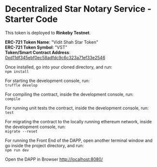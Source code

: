 # Decentralized Star Notary Service - Starter Code

This token is deployed to **Rinkeby Testnet**.

**ERC-721 Token Name**: "Vidit Shah Star Token"  
**ERC-721 Token Symbol**: "VST"  
**Token/Smart Contract Address**: [0xd11df345ebf0ec58adfdc9c6c323a71ef33e2546](https://rinkeby.etherscan.io/address/0xd11df345ebf0ec58adfdc9c6c323a71ef33e2546)


Once installed, go into your cloned directory, and run:  
`npm install`

For starting the development console, run:  
`truffle develop`

For compiling the contract, inside the development console, run:  
`compile`

For running unit tests the contract, inside the development console, run:  
`test`

For migrating the contract to the locally running ethereum network, inside the development console, run:  
`migrate --reset`

For running the Front End of the DAPP, open another terminal window and go inside the project directory, and run:  
`npm run dev`

Open the DAPP in Browser [http://localhost:8080/]()
